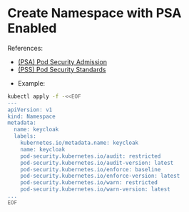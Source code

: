 # Create Namespace with PSA Enabled

References:
- [(PSA) Pod Security Admission](https://kubernetes.io/docs/tutorials/security/ns-level-pss/)
- [(PSS) Pod Security Standards](https://kubernetes.io/docs/concepts/security/pod-security-standards/)

* Example:

```sh
kubectl apply -f -<<EOF
---
apiVersion: v1
kind: Namespace
metadata:
  name: keycloak
  labels:
    kubernetes.io/metadata.name: keycloak
    name: keycloak
    pod-security.kubernetes.io/audit: restricted
    pod-security.kubernetes.io/audit-version: latest
    pod-security.kubernetes.io/enforce: baseline
    pod-security.kubernetes.io/enforce-version: latest
    pod-security.kubernetes.io/warn: restricted
    pod-security.kubernetes.io/warn-version: latest
...
EOF
```

